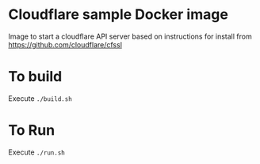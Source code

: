 # Cloudflare sample Docker image

Image to start a cloudflare API server based on instructions for install from
https://github.com/cloudflare/cfssl

# To build

Execute `./build.sh`

# To Run

Execute `./run.sh`


